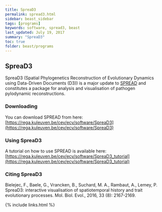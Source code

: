 ```yaml
---
title: SpreaD3
permalink: spread3.html
sidebar: beast_sidebar
tags: [programs]
keywords: software, spread3, beast
last_updated: July 19, 2017
summary: "SpreaD3"
toc: true
folder: beast/programs
---
```


## SpreaD3

SpreaD3 (Spatial Phylogenetics Reconstruction of Evolutionary Dynamics using Data-Driven Documents (D3)) is a major update to [SPREAD](spread) and constitutes a package for analysis and visualisation of pathogen pylodynamic reconstructions.

### Downloading

You can download SPREAD from here: [https://rega.kuleuven.be/cev/ecv/software/SpreaD3](https://rega.kuleuven.be/cev/ecv/software/SpreaD3)

### Using SpreaD3

A tutorial on how to use SPREAD is available here: [https://rega.kuleuven.be/cev/ecv/software/SpreaD3_tutorial](https://rega.kuleuven.be/cev/ecv/software/SpreaD3_tutorial)

### Citing SpreaD3

Bielejec, F., Baele, G., Vrancken, B., Suchard, M. A., Rambaut, A., Lemey, P. SpreaD3: interactive visualisation of spatiotemporal history and trait evolutionary processes. Mol. Biol. Evol., 2016, 33 (8): 2167-2169.

{% include links.html %}